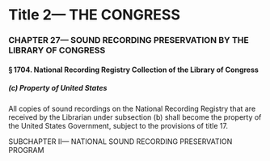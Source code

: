 
# Title 2— THE CONGRESS
### CHAPTER 27— SOUND RECORDING PRESERVATION BY THE LIBRARY OF CONGRESS
#### § 1704. National Recording Registry Collection of the Library of Congress
##### (c) Property of United States

All copies of sound recordings on the National Recording Registry that are received by the Librarian under subsection (b) shall become the property of the United States Government, subject to the provisions of title 17.

SUBCHAPTER II— NATIONAL SOUND RECORDING PRESERVATION PROGRAM
